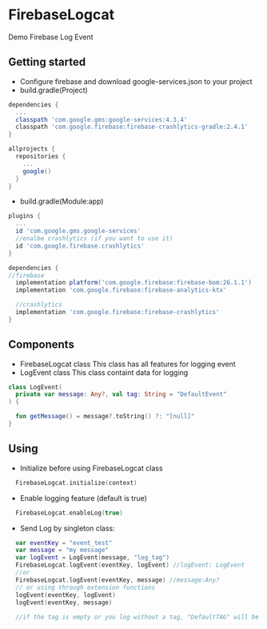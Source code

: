 # FirebaseLogcat
Demo Firebase Log Event
## Getting started
* Configure firebase and download google-services.json to your project
* build.gradle(Project)
```gradle
dependencies {
  ...
  classpath 'com.google.gms:google-services:4.3.4'
  classpath 'com.google.firebase:firebase-crashlytics-gradle:2.4.1'
}

allprojects {
  repositories {
    ...
    google()
  }
}

```

* build.gradle(Module:app)
```gradle
plugins {
  ...
  id 'com.google.gms.google-services'
  //enalbe crashlytics (if you want to use it)
  id 'com.google.firebase.crashlytics'
}

```

```gradle
dependencies {
//firebase
  implementation platform('com.google.firebase:firebase-bom:26.1.1')
  implementation 'com.google.firebase:firebase-analytics-ktx'

  //crashlytics
  implementation 'com.google.firebase:firebase-crashlytics'
}
```
## Components
* FirebaseLogcat class
This class has all features for logging event
* LogEvent class
This class containt data for logging
```kotlin
class LogEvent(
  private var message: Any?, val tag: String = "DefaultEvent"
) {

  fun getMessage() = message?.toString() ?: "[null]"
}
```
## Using
* Initialize before using FirebaseLogcat class
```kotlin 
  FirebaseLogcat.initialize(context)
```
* Enable logging feature (default is true)
```kotlin
  FirebaseLogcat.enableLog(true)
```
* Send Log by singleton class:
```kotlin
  var eventKey = "event_test"
  var message = "my message"
  var logEvent = LogEvent(message, "log_tag")
  FirebaseLogcat.logEvent(eventKey, logEvent) //logEvent: LogEvent
  //or
  FirebaseLogcat.logEvent(eventKey, message) //message:Any?
  // or using through extension functions
  logEvent(eventKey, logEvent)
  logEvent(eventKey, message)
  
  //if the tag is empty or you log without a tag, "DefaultTAG" will be generated
```

